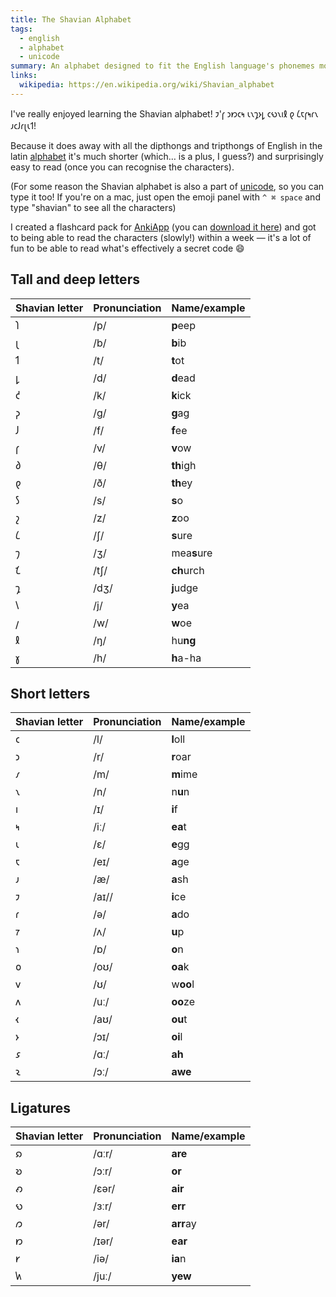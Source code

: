 ```yaml
---
title: The Shavian Alphabet
tags:
  - english
  - alphabet
  - unicode
summary: An alphabet designed to fit the English language's phonemes more closely
links:
  wikipedia: https://en.wikipedia.org/wiki/Shavian_alphabet
---
```


I've really enjoyed learning the Shavian alphabet! 𐑲'𐑝 𐑮𐑽𐑤𐑰 𐑧𐑯𐑡𐑶𐑛 𐑤𐑻𐑯𐑦𐑙 𐑞 𐑖𐑱𐑝𐑰𐑩𐑯 𐑨𐑤𐑓𐑩𐑚𐑧𐑑!

Because it does away with all the dipthongs and tripthongs of English in the latin [alphabet](/tags/alphabet) it's much shorter (which… is a plus, I guess?) and surprisingly easy to read (once you can recognise the characters).

(For some reason the Shavian alphabet is also a part of [unicode](/tags/unicode), so you can type it too! If you're on a mac, just open the emoji panel with `^ ⌘ space` and type "shavian" to see all the characters)

I created a flashcard pack for [AnkiApp](https://www.ankiapp.com/) (you can [download it here](./flashcards.zip)) and got to being able to read the characters (slowly!) within a week — it's a lot of fun to be able to read what's effectively a secret code 😄

## Tall and deep letters

| Shavian letter | Pronunciation | Name/example |
|-|-|-|
| 𐑐 | /p/ | **p**eep |
| 𐑚 | /b/ | **b**ib |
| 𐑑 | /t/ | **t**ot |
| 𐑛 | /d/ | **d**ead |
| 𐑒 | /k/ | **k**ick |
| 𐑜 | /ɡ/ | **g**ag |
| 𐑓 | /f/ | **f**ee |
| 𐑝 | /v/ | **v**ow |
| 𐑔 | /θ/ | **th**igh |
| 𐑞 | /ð/ | **th**ey |
| 𐑕 | /s/ | **s**o |
| 𐑟 | /z/ | **z**oo |
| 𐑖 | /ʃ/ | **s**ure |
| 𐑠 | /ʒ/ | mea**s**ure |
| 𐑗 | /tʃ/ | **ch**urch |
| 𐑡 | /dʒ/ | **j**udge |
| 𐑘 | /j/ | **y**ea |
| 𐑢 | /w/ | **w**oe |
| 𐑙 | /ŋ/ | hu**ng** |
| 𐑣 | /h/ | **h**a-ha |

## Short letters

| Shavian letter | Pronunciation | Name/example |
|-|-|-|
| 𐑤 | /l/ | **l**oll |
| 𐑮 | /r/ | **r**oar |
| 𐑥 | /m/ | **m**ime |
| 𐑯 | /n/ | n**u**n |
| 𐑦 | /ɪ/ | **i**f |
| 𐑰 | /iː/ | **ea**t |
| 𐑧 | /ɛ/ | **e**gg |
| 𐑱 | /eɪ/ | **a**ge |
| 𐑨 | /æ/ | **a**sh |
| 𐑲 | /aɪ// | **i**ce |
| 𐑩 | /ə/ | **a**do |
| 𐑳 | /ʌ/ | **u**p |
| 𐑪 | /ɒ/ | **o**n |
| 𐑴 | /oʊ/ | **oa**k |
| 𐑫 | /ʊ/ | w**oo**l |
| 𐑵 | /uː/ | **oo**ze |
| 𐑬 | /aʊ/ | **ou**t |
| 𐑶 | /ɔɪ/ | **oi**l |
| 𐑭 | /ɑː/ | **ah** |
| 𐑷 | /ɔː/ | **awe** |

## Ligatures

| Shavian letter | Pronunciation | Name/example |
|-|-|-|
| 𐑸 | /ɑːr/ | **are** |
| 𐑹 | /ɔːr/ | **or** |
| 𐑺 | /ɛər/ | **air** |
| 𐑻 | /ɜːr/ | **err** |
| 𐑼 | /ər/ | **arr**ay |
| 𐑽 | /ɪər/ | **ear** |
| 𐑾 | /iə/ | **ia**n |
| 𐑿 | /juː/ | **yew** |
